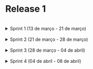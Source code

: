 # Release 1



<br>

<details>
<summary>Sprint 1 (13 de março - 21 de março)</summary>
<br>
Essa sprint teve como objetivo a criação do script Python para ser usado pelo bot do telegram.
<br>
    As seguintes issues foram feitas nessa sprint:
    <ul>
        <li>Criar o fluxo de conversa 2 do chatbot #11</li>
        <li>Criar o fluxo de conversa 5 e 6 do chatbot #10</li>
        <li>Criar o fluxo de conversa 3 e 4 do chatbot #12</li>
        <li>Criar o fluxo de conversa 7 do chatbot  #15</li>
        <li>Configuração do ambiente Python #8</li>
        <li>Criar o fluxo de conversa 1 do chatbot #9</li>
    </ul>
</details>

<br>

<details>
<summary>Sprint 2 (21 de março - 28 de março)</summary>
<br>
Nesta sprint, os objetivos são: testar o Chatbot para conversas simultâneas, estudar a integração de um webhook em uma página HTML para substituir o intergram no Decidim, documentar as reuniões na GitPage e organizar o projeto em Releases, Sprints e Issues com planejamento detalhado.
<br>
<br>
As seguintes issues foram feitas nessa sprint:
    <ul>
        <li>RASA widget como alternativa ao Intergram #27</li>
        <li>Divisão de funções dos membros #34</li>
        <li>Estudo sobre o Telebot #19</li>
        <li>Teste do Chatbot no Telegram  #20</li>
        <li>Fazer uma gitpage #18</li>
        <li>Configuração BotFather Telegram #7</li>
    </ul>
</details>

<br>

<details>
<summary>Sprint 3 (28 de março - 04 de abril)</summary>
<br>

Nesta sprint, os objetivos são: estudar o Rocket.Chat e suas vantagens, avaliar seu potencial para mídia e análise de dados, organizar o projeto em Releases, Sprints e Issues com planejamento detalhado, além de elaborar a ata de reunião 4 e o Storymap.
<br>

As seguintes issues foram feitas nessa sprint:
<ul>
        <li>Criação do Cronograma do Projeto #46</li>
        <li>Estudo sobre a interface do Rocketchat #44</li>
        <li>Elaborar Story Map do projeto #43</li>
        <li>Estudar sobre o Rocket.Chat e seu uso para mídia  #41</li>
        <li>Pesquisar alternativas de integração pelo intergram  #26</li>
        <li>Estudo sobre épicos no framework Scrum #38</li>
        <li>Implementação de Storymap para Visualização de Fluxo de Trabalho #39</li>
        <li>Criação do Roadmap planejado do projeto #31</li>
        <li>Estudo sobre sobre análise de dados/relatórios do rocketchat  #40</li>
        <li>Elaboração de ata da reunião 4  #42</li>
    </ul>

</details>

<br>

<details>
<summary>Sprint 4 (04 de abril - 08 de abril)</summary>
<br>
This is how you dropdown.
</details>